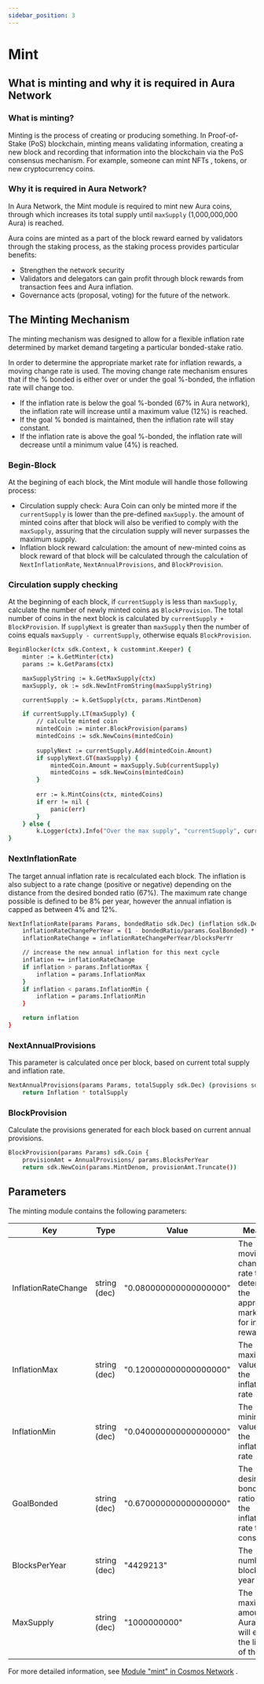 ```yaml
---
sidebar_position: 3
---
```


# Mint

## What is minting and why it is required in Aura Network

### What is minting?
Minting is the process of creating or producing something. In Proof-of-Stake (PoS) blockchain, minting means validating information, creating a new block and recording that information into the blockchain via the PoS consensus mechanism. 
For example, someone can mint NFTs , tokens, or new cryptocurrency coins.

### Why it is required in Aura Network?
In Aura Network, the Mint module is required to mint new Aura coins, through which increases its total supply until `maxSupply` (1,000,000,000 Aura) is reached.

Aura coins are minted as a part of the block reward earned by validators through the staking process, as the staking process provides particular benefits:
- Strengthen the network security
- Validators and delegators can gain profit through block rewards from transaction fees and Aura inflation.
- Governance acts (proposal, voting) for the future of the network.

## The Minting Mechanism
The minting mechanism was designed to allow for a flexible inflation rate determined by market demand targeting a particular bonded-stake ratio.

In order to determine the appropriate market rate for inflation rewards, a moving change rate is used. The moving change rate mechanism ensures that if the % bonded is either over or under the goal %-bonded, the inflation rate will change too.
- If the inflation rate is below the goal %-bonded (67% in Aura network), the inflation rate will increase until a maximum value (12%) is reached.
- If the goal % bonded is maintained, then the inflation rate will stay constant.
- If the inflation rate is above the goal %-bonded, the inflation rate will decrease until a minimum value (4%) is reached.

### Begin-Block
At the begining of each block, the Mint module will handle those following process:
- Circulation supply check: Aura Coin can only be minted more if the `currentSupply` is lower than the pre-defined `maxSupply`. the amount of minted coins after that block will also be verified to comply with the `maxSupply`, assuring that the circulation supply will never surpasses the maximum supply.
- Inflation block reward calculation: the amount of new-minted coins as block reward of that block will be calculated through the calculation of `NextInflationRate`, `NextAnnualProvisions`, and `BlockProvision`.

### Circulation supply checking
At the beginning of each block, if `currentSupply` is less than `maxSupply`, calculate the number of newly minted coins as `BlockProvision`. The total number of coins in the next block is calculated by `currentSupply + BlockProvision`. If `supplyNext` is greater than `maxSupply` then the number of coins equals `maxSupply - currentSupply`, otherwise equals `BlockProvision`.

```sh
BeginBlocker(ctx sdk.Context, k custommint.Keeper) {
    minter := k.GetMinter(ctx)
    params := k.GetParams(ctx)

    maxSupplyString := k.GetMaxSupply(ctx)
    maxSupply, ok := sdk.NewIntFromString(maxSupplyString)

    currentSupply := k.GetSupply(ctx, params.MintDenom)

    if currentSupply.LT(maxSupply) {
    	// calculte minted coin
	    mintedCoin := minter.BlockProvision(params)
	    mintedCoins := sdk.NewCoins(mintedCoin)
	
	    supplyNext := currentSupply.Add(mintedCoin.Amount)
	    if supplyNext.GT(maxSupply) {
		    mintedCoin.Amount = maxSupply.Sub(currentSupply)
		    mintedCoins = sdk.NewCoins(mintedCoin)
	    }
	
	    err := k.MintCoins(ctx, mintedCoins)
	    if err != nil {
		    panic(err)
	    }
    } else {
	    k.Logger(ctx).Info("Over the max supply", "currentSupply", currentSupply)
}
```
### NextInflationRate
The target annual inflation rate is recalculated each block. The inflation is also subject to a rate change (positive or negative) depending on the distance from the desired bonded ratio (67%). The maximum rate change possible is defined to be 8% per year, however the annual inflation is capped as between 4% and 12%.
```sh
NextInflationRate(params Params, bondedRatio sdk.Dec) (inflation sdk.Dec) {
	inflationRateChangePerYear = (1 - bondedRatio/params.GoalBonded) * params.InflationRateChange
	inflationRateChange = inflationRateChangePerYear/blocksPerYr

	// increase the new annual inflation for this next cycle
	inflation += inflationRateChange
	if inflation > params.InflationMax {
		inflation = params.InflationMax
	}
	if inflation < params.InflationMin {
		inflation = params.InflationMin
	}

	return inflation
}
```

### NextAnnualProvisions
This parameter is calculated once per block, based on current total supply and inflation rate.
```sh
NextAnnualProvisions(params Params, totalSupply sdk.Dec) (provisions sdk.Dec) {
	return Inflation * totalSupply
```

### BlockProvision
Calculate the provisions generated for each block based on current annual provisions.
```sh
BlockProvision(params Params) sdk.Coin {
	provisionAmt = AnnualProvisions/ params.BlocksPerYear
	return sdk.NewCoin(params.MintDenom, provisionAmt.Truncate())
```

## Parameters
The minting module contains the following parameters:

| Key | Type | Value | Meaning |
| ------ | ------ | ------ | ------ |
| InflationRateChange | string (dec) | "0.080000000000000000" | The moving change rate to determine the appropriate market rate for inflation rewards|
| InflationMax | string (dec) | "0.120000000000000000" | The maximum value of the inflation rate |
| InflationMin | string (dec) | "0.040000000000000000" | The minimum value of the inflation rate |
| GoalBonded | string (dec) | "0.670000000000000000" | The desired bonded ratio for the inflation rate to stay constant|
| BlocksPerYear | string (dec) | "4429213" | The number of blocks in a year|
| MaxSupply | string (dec) | "1000000000" | The maximum amount of Auras that will exist in the lifetime of the Aura|

For more detailed information, see [Module "mint" in Cosmos Network](https://docs.cosmos.network/v0.44/modules/mint/)
.

